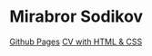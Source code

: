 # Mirabror Sodikov

[Github Pages](https://mirsadikov.github.io/rsschool-cv/cv)
[CV with HTML & CSS](https://mirsadikov.github.io/rsschool-cv/)